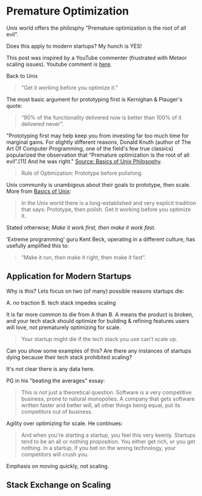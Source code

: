 # Premature Optimization 

Unix world offers the philosphy “Premature optimization is the root of all evil”. 

Does this apply to modern startups?  My hunch is YES! 

This post was inspired by a YouTube commenter (frustrated with Meteor scaling issues).  Youtube comment is [here][2].

Back to Unix
> "Get it working before you optimize it." 

The most basic argument for prototyping first is Kernighan & Plauger's quote: 
> “90% of the functionality delivered now is better than 100% of it delivered never”. 

"Prototyping first may help keep you from investing far too much time for marginal gains. For slightly different reasons, Donald Knuth (author of The Art Of Computer Programming, one of the field's few true classics) popularized the observation that “Premature optimization is the root of all evil”.[11] And he was right." [Source: Basics of Unix Philosophy][1].

> Rule of Optimization: Prototype before polishing. 

Unix community is unambigous about their goals to prototype, then scale.  More from [Basics of Unix][1]: 

> In the Unix world there is a long-established and very explicit tradition that says: Prototype, then polish. Get it working before you optimize it. 

Stated otherwise; *Make it work first, then make it work fast.* 

‘Extreme programming' guru Kent Beck, operating in a different culture, has usefully amplified this to: 

> “Make it run, then make it right, then make it fast”.  

## Application for Modern Startups

Why is this?  Lets focus on two (of many) possible reasons startups die: 

A.  no traction 
B.  tech stack impedes scaling 

It is far more common to die from A than B.  A means the product is broken, and your tech stack should optimize for building & refining features users will love, not prematurely optimizing for scale.

> Your startup might die if the tech stack you use can't scale up.

Can you show some examples of this? Are there any instances of startups dying because their tech stack prohibited scaling?

It's not clear there is any data here. 

PG in his "beating the averages" essay: 

> This is not just a theoretical question. Software is a very competitive business, prone to natural monopolies. A company that gets software written faster and better will, all other things being equal, put its competitors out of business. 

Agility over optimizing for scale.  He continues: 

> And when you're starting a startup, you feel this very keenly. Startups tend to be an all or nothing proposition. You either get rich, or you get nothing. In a startup, if you bet on the wrong technology, your competitors will crush you.

Emphasis on moving quickly, not scaling.

## Stack Exchange on Scaling




[1]:homepage.cs.uri.edu/~thenry/resources/unix_art/ch01s06.html
[2]:https://www.youtube.com/watch?v=668vPl7q3xg&lc=z12zzv2pjsvjw5yaj04ccb5bozjxefuqkj4.1483890770309382